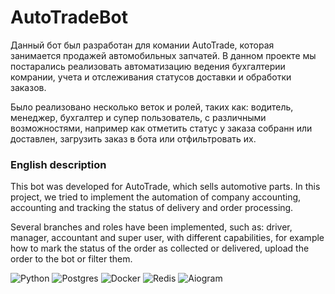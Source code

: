 # AutoTradeBot


Данный бот был разработан для комании AutoTrade, которая занимается продажей автомобильных запчатей.
В данном проекте мы постарались реализовать автоматизацию ведения бухгалтерии комрании, учета и отслеживания статусов доставки и обработки заказов.

Было реализовано несколько веток и ролей, таких как: водитель, менеджер, бухгалтер и супер пользователь, с различными возможностями, например 
как отметить статус у заказа собранн или доставлен, загрузить заказ в бота или отфильтровать их.

### English description

This bot was developed for AutoTrade, which sells automotive parts.
In this project, we tried to implement the automation of company accounting, accounting and tracking the status of delivery and order processing.

Several branches and roles have been implemented, such as: driver, manager, accountant and super user, with different capabilities, for example
how to mark the status of the order as collected or delivered, upload the order to the bot or filter them.

![Python](https://img.shields.io/badge/python-090909?style=for-the-badge&logo=python&logoColor=ffdd54)
![Postgres](https://img.shields.io/badge/postgres-090909?style=for-the-badge&logo=postgresql&logoColor=blue)
![Docker](https://img.shields.io/badge/docker-090909?style=for-the-badge&logo=docker&logoColor=blue)
![Redis](https://img.shields.io/badge/redis-090909?style=for-the-badge&logo=redis&logoColor=red)
![Aiogram](https://img.shields.io/badge/aiogram-090909?style=for-the-badge&logo=aiogram&logoColor=red)
